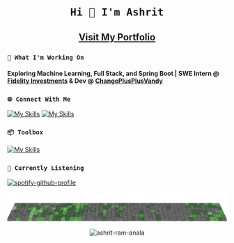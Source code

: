 # <h1 align="center">``` Hi 👋 I'm Ashrit ```</h1>

<h2 align="center"><a href = "https://ashrit.vercel.app/portfolio" align="center">Visit My Portfolio</a></h2>

### ```🤔 What I'm Working On ```

<h4>Exploring Machine Learning, Full Stack, and Spring Boot | SWE Intern @ <a href="https://github.com/fidelity">Fidelity Investments</a> & Dev @ <a href="https://github.com/ChangePlusPlusVandy">ChangePlusPlusVandy</a> </h3>

### ```🌐 Connect With Me ```

[![My Skills](https://skillicons.dev/icons?i=linkedin)](https://www.linkedin.com/in/ashritramanala/)
[![My Skills](https://skillicons.dev/icons?i=gmail)](mailto:ashritramanala@yahoo.com)

### ```📦 Toolbox ``` 

[![My Skills](https://skillicons.dev/icons?i=js,ts,java,python,cpp,r,react,nextjs,nodejs,express,vite,spring,flask,mongodb,firebase,mysql,tailwind,jest,postman,git,vercel,figma)](https://skillicons.dev)

### ```🎷 Currently Listening ```

[![spotify-github-profile](https://spotify-github-profile.kittinanx.com/api/view?uid=h63k3lvoyne3svlb3fnxgzmoc&cover_image=true&theme=natemoo-re&show_offline=true&background_color=000000&interchange=false&bar_color=39db54&bar_color_cover=true)](https://spotify-github-profile.kittinanx.com/api/view?uid=h63k3lvoyne3svlb3fnxgzmoc&redirect=true)

![](https://raw.githubusercontent.com/ashrit-ram-anala/ashrit-ram-anala/output/output.png)

<p align="center"> <img src="https://komarev.com/ghpvc/?username=ashrit-ram-anala" alt="ashrit-ram-anala" /></p>
